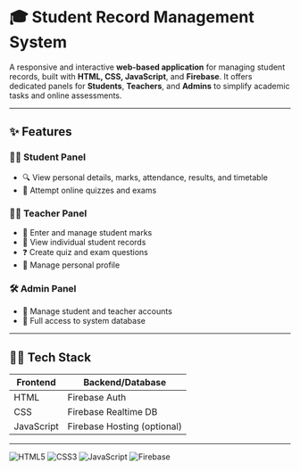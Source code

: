 # 🎓 Student Record Management System

A responsive and interactive **web-based application** for managing student records, built with **HTML, CSS, JavaScript**, and **Firebase**. It offers dedicated panels for **Students**, **Teachers**, and **Admins** to simplify academic tasks and online assessments.

---

## ✨ Features

### 👨‍🎓 Student Panel
- 🔍 View personal details, marks, attendance, results, and timetable
- 📝 Attempt online quizzes and exams

### 👩‍🏫 Teacher Panel
- 🧮 Enter and manage student marks
- 📂 View individual student records
- ❓ Create quiz and exam questions
- 🧾 Manage personal profile

### 🛠️ Admin Panel
- 👥 Manage student and teacher accounts
- 🔐 Full access to system database

---

## 🧑‍💻 Tech Stack

| Frontend | Backend/Database |
|----------|------------------|
| HTML     | Firebase Auth     |
| CSS      | Firebase Realtime DB |
| JavaScript | Firebase Hosting (optional) |

---
![HTML5](https://img.shields.io/badge/HTML5-E34F26?style=for-the-badge&logo=html5&logoColor=white)
![CSS3](https://img.shields.io/badge/CSS3-1572B6?style=for-the-badge&logo=css3&logoColor=white)
![JavaScript](https://img.shields.io/badge/JavaScript-F7DF1E?style=for-the-badge&logo=javascript&logoColor=black)
![Firebase](https://img.shields.io/badge/Firebase-FFCA28?style=for-the-badge&logo=firebase&logoColor=black)



